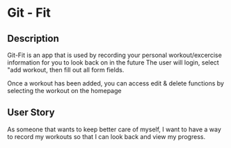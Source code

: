 # Git - Fit 

## Description

Git-Fit is an app that is used by recording your personal workout/excercise information for you to look back on in the future
The user will login, select "add workout, then fill out all form fields.

Once a workout has been added, you can access edit & delete functions by selecting the workout on the homepage

## User Story

 As someone that wants to keep better care of myself, I want to have a way to record my workouts so that I can look back and view my progress. 
